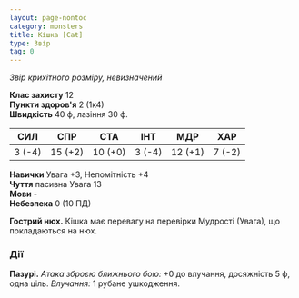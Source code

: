 ```yaml
---
layout: page-nontoc
category: monsters
title: Кішка [Cat]
type: Звір
tag: 0
---
```


_Звір крихітного розміру, невизначений_  

**Клас захисту** 12    
**Пункти здоров'я** 2 (1к4)    
**Швидкість** 40 ф, лазіння 30 ф.  

| СИЛ    | СПР     | СТА     | ІНТ    | МДР     | ХАР    |
| ------ | ------- | ------- | ------ | ------- | ------ |
| 3 (-4) | 15 (+2) | 10 (+0) | 3 (-4) | 12 (+1) | 7 (-2) |

**Навички** Увага +3, Непомітність +4    
**Чуття** пасивна Увага 13    
**Мови** -    
**Небезпека** 0 (10 ПД)  

**Гострий нюх.** Кішка має перевагу на перевірки Мудрості (Увага), що покладаються на нюх.  

### Дії
**Пазурі.** _Атака зброєю ближнього бою:_ +0 до влучання, досяжність 5 ф, одна ціль. _Влучання:_ 1 рубане ушкодження. 

